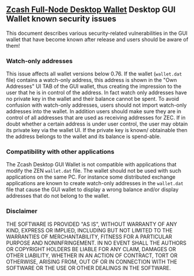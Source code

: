 ## [Zcash Full-Node Desktop Wallet](https://github.com/zcash-community/zcash-full-node-wallet/) Desktop GUI Wallet known security issues

This document describes various security-related vulnerabilities in the GUI wallet that have become known after release and users should be aware of them!

### Watch-only addresses

This issue affects all wallet versions below 0.76.
If the wallet (`wallet.dat` file) contains a watch-only address, this address is shown in the "Own Addresses" UI TAB of the GUI wallet,
thus creating the impression to the user that he is in control of the address. In fact watch only addresses have no private key in the
wallet and their balance cannot be spent. To avoid confusion with watch-only addresses, users should not import watch-only addresses into
the wallet. In addition users should make sure they are in control of all addresses that are used as receiving addresses for ZEC. If in 
doubt whether a certain address is under user control, the user may obtain its private key via the wallet UI. If the private key is known/
obtainable then the address belongs to the wallet and its balance is spend-able.

### Compatibility with other applications

The Zcash Desktop GUI Wallet is not compatible with applications that modify the ZEN `wallet.dat` file. The wallet should not be used
with such applications on the same PC. For instance some distributed exchange applications are known to create watch-only addresses in the
`wallet.dat` file that cause the GUI wallet to display a wrong balance and/or display addresses that do not belong to the wallet. 

### Disclaimer

THE SOFTWARE IS PROVIDED "AS IS", WITHOUT WARRANTY OF ANY KIND, EXPRESS OR
IMPLIED, INCLUDING BUT NOT LIMITED TO THE WARRANTIES OF MERCHANTABILITY,
FITNESS FOR A PARTICULAR PURPOSE AND NONINFRINGEMENT. IN NO EVENT SHALL THE
AUTHORS OR COPYRIGHT HOLDERS BE LIABLE FOR ANY CLAIM, DAMAGES OR OTHER
LIABILITY, WHETHER IN AN ACTION OF CONTRACT, TORT OR OTHERWISE, ARISING FROM,
OUT OF OR IN CONNECTION WITH THE SOFTWARE OR THE USE OR OTHER DEALINGS IN THE
SOFTWARE.
